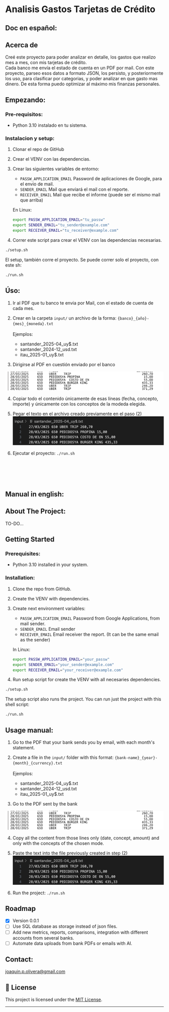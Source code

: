 # Analisis Gastos Tarjetas de Crédito

## Doc en español:

## Acerca de
Creé este proyecto para poder analizar en detalle, los gastos que realizo mes a mes, con mis tarjetas de crédito.<br>
Cada banco me envía el estado de cuenta en un PDF por mail.
Con este proyecto, parseo esos datos a formato JSON, los persisto, y posteriormente los uso, para clasificar por categorias, 
y poder analizar en que gasto mas dinero. De esta forma puedo optimizar al máximo mis finanzas personales.

## Empezando:

### Pre-requisitos:
- Python 3.10 instalado en tu sistema.

### Instalacion y setup:
1. Clonar el repo de GitHub
2. Crear el VENV con las dependencias.
3. Crear las siguientes variables de entorno:
    - `PASSW_APPLICATION_EMAIL` Password de aplicaciones de Google, para el envio de mail.
    - `SENDER_EMAIL` Mail que enviará el mail con el reporte.
    - `RECEIVER_EMAIL` Mail que recibe el informe (puede ser el mismo mail que arriba)

    En Linux:
    ```bash
    export PASSW_APPLICATION_EMAIL="tu_passw"
    export SENDER_EMAIL="tu_sender@example.com"
    export RECEIVER_EMAIL="tu_receiver@example.com"
    ```
4. Correr este script para crear el VENV con las dependencias necesarias.
```bash
./setup.sh
```
El setup, también corre el proyecto. Se puede correr solo el proyecto, con este sh: 
```bash
./run.sh
```

## Úso:

1. Ir al PDF que tu banco te envia por Mail, con el estado de cuenta de cada mes.

2. Crear en la carpeta `input/` un archivo de la forma: `{banco}_{año}-{mes}_{moneda}.txt`<br><br>
    Ejemplos: 
    - santander_2025-04_uy$.txt
    - santander_2024-12_usd.txt
    - itau_2025-01_uy$.txt

3. Dirigirse al PDF en cuestión enviado por el banco<br>
<img src="doc/example_bank_pdf.png"/>

4. Copiar todo el contenido únicamente de esas líneas (fecha, concepto, importe) y únicamente con los conceptos de la modeda elegida.

5. Pegar el texto en el archivo creado previamente en el paso (2)<br>
    <img src="doc/example_input_file.png"/>

6. Ejecutar el proyecto: `./run.sh`

<br><br>
---

## Manual in english:

## About The Project:
TO-DO...

## Getting Started

### Prerequisites:
- Python 3.10 installed in your system.

### Installation:
1. Clone the repo from GitHub.
2. Create the VENV with dependencies.
3. Create next environment variables:
    - `PASSW_APPLICATION_EMAIL` Password from Google Applications, from mail sender.
    - `SENDER_EMAIL` Email sender
    - `RECEIVER_EMAIL` Email receiver the report. (It can be the same email as the sender)

    In Linux:
    ```bash
    export PASSW_APPLICATION_EMAIL="your_passw"
    export SENDER_EMAIL="your_sender@example.com"
    export RECEIVER_EMAIL="your_receiver@example.com"
    ```
4. Run setup script for create the VENV with all necesaries dependencies.
```bash
./setup.sh
``` 
The setup script also runs the project. You can run just the project with this shell script:
```bash
./run.sh
```

## Usage manual:

1. Go to the PDF that your bank sends you by email, with each month's statement.

2. Create a file in the `input/` folder with this format: `{bank-name}_{year}-{month}_{currency}.txt`<br><br>
    Ejemplos: 
    - santander_2025-04_uy$.txt
    - santander_2024-12_usd.txt
    - itau_2025-01_uy$.txt

3. Go to the PDF sent by the bank<br>
<img src="doc/example_bank_pdf.png"/>

4. Copy all the content from those lines only (date, concept, amount) and only with the concepts of the chosen mode.

5. Paste the text into the file previously created in step (2)<br>
    <img src="doc/example_input_file.png"/>

6. Run the project: `./run.sh`

## Roadmap
- [x] Version 0.0.1
- [ ] Use SQL database as storage instead of json files.
- [ ] Add new metrics, reports, comparisons, integration with different accounts from several banks.
- [ ] Automate data uploads from bank PDFs or emails with AI.

## Contact:

[joaquin.p.olivera@gmail.com](mailto:joaquin.p.olivera@gmail.com)

## 📄 License

This project is licensed under the [MIT License](LICENSE).

---
